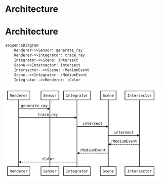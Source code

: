 # Architecture

# Architecture

```mermaid
sequenceDiagram
    Renderer->>Sensor: generate_ray
    Renderer->>Integrator: trace_ray
    Integrator->>Scene: intersect
    Scene->>Intersector: intersect
    Intersector-->>Scene: :MediumEvent
    Scene-->>Integrator: :MediumEvent
    Integrator-->>Renderer: :Color
```

![](sqd_rendering.svg)
